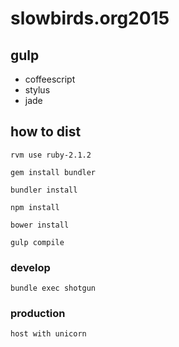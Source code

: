 # slowbirds.org2015

## gulp
- coffeescript
- stylus
- jade

## how to dist
```rvm use ruby-2.1.2```

```gem install bundler```

```bundler install```

```npm install```

```bower install```

```gulp compile```

### develop

```bundle exec shotgun```

### production
```host with unicorn```
